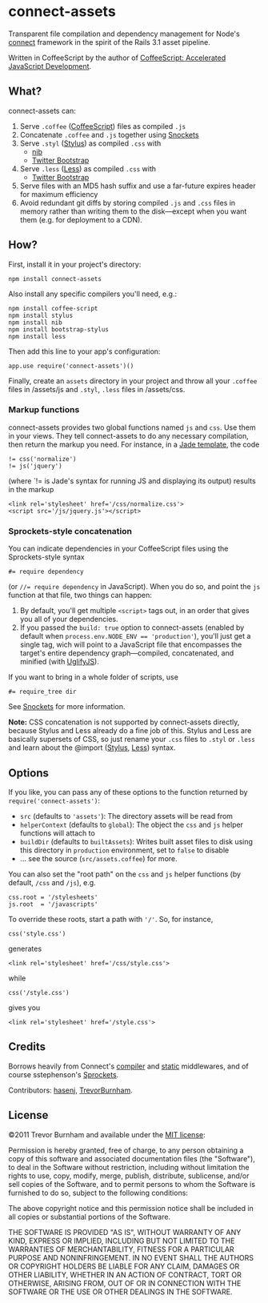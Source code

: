 # connect-assets

Transparent file compilation and dependency management for Node's [connect](https://github.com/senchalabs/connect) framework in the spirit of the Rails 3.1 asset pipeline.

Written in CoffeeScript by the author of [CoffeeScript: Accelerated JavaScript Development](http://pragprog.com/book/tbcoffee/coffeescript).

## What?

connect-assets can:

1. Serve `.coffee` ([CoffeeScript](http://coffeescript.org)) files as compiled `.js`
1. Concatenate `.coffee` and `.js` together using [Snockets](https://github.com/TrevorBurnham/snockets)
1. Serve `.styl` ([Stylus](http://learnboost.github.com/stylus/)) as compiled `.css` with
    -  [nib](https://github.com/visionmedia/nib) 
    -  [Twitter Bootstrap](https://github.com/shomeya/bootstrap-stylus)
1. Serve `.less` ([Less](http://lesscss.org/)) as compiled `.css` with
    - [Twitter Bootstrap](https://github.com/twitter/bootstrap) 
1. Serve files with an MD5 hash suffix and use a far-future expires header for maximum efficiency
1. Avoid redundant git diffs by storing compiled `.js` and `.css` files in memory rather than writing them to the disk—except when you want them (e.g. for deployment to a CDN).

## How?

First, install it in your project's directory:

    npm install connect-assets

Also install any specific compilers you'll need, e.g.:

    npm install coffee-script
    npm install stylus
    npm install nib
    npm install bootstrap-stylus
    npm install less

Then add this line to your app's configuration:

    app.use require('connect-assets')()

Finally, create an `assets` directory in your project and throw all your `.coffee` files in /assets/js and `.styl`, `.less` files in /assets/css.

### Markup functions

connect-assets provides two global functions named `js` and `css`. Use them in your views. They tell connect-assets to do any necessary compilation, then return the markup you need. For instance, in a [Jade template](http://jade-lang.com/), the code

    != css('normalize')
    != js('jquery')

(where `!= is Jade's syntax for running JS and displaying its output) results in the markup

    <link rel='stylesheet' href='/css/normalize.css'>
    <script src='/js/jquery.js'></script>

### Sprockets-style concatenation

You can indicate dependencies in your CoffeeScript files using the Sprockets-style syntax

    #= require dependency

(or `//= require dependency` in JavaScript). When you do so, and point the `js` function at that file, two things can happen:

1. By default, you'll get multiple `<script>` tags out, in an order that gives you all of your dependencies.
2. If you passed the `build: true` option to connect-assets (enabled by default when `process.env.NODE_ENV == 'production'`), you'll just get a single tag, wich will point to a JavaScript file that encompasses the target's entire dependency graph—compiled, concatenated, and minified (with [UglifyJS](https://github.com/mishoo/UglifyJS)).

If you want to bring in a whole folder of scripts, use

    #= require_tree dir

See [Snockets](http://github.com/TrevorBurnham/snockets) for more information.

**Note:** CSS concatenation is not supported by connect-assets directly, because Stylus and Less already do a fine job of this. Stylus and Less are basically supersets of CSS, so just rename your `.css` files to `.styl` or `.less` and learn about the @import ([Stylus](http://learnboost.github.com/stylus/docs/import.html), [Less](http://lesscss.org/#-importing)) syntax.

## Options

If you like, you can pass any of these options to the function returned by `require('connect-assets')`:

* `src` (defaults to `'assets'`): The directory assets will be read from
* `helperContext` (defaults to `global`): The object the `css` and `js` helper functions will attach to
* `buildDir` (defaults to `builtAssets`): Writes built asset files to disk using this directory in `production` environment, set to `false` to disable 
* ... see the source (`src/assets.coffee`) for more.

You can also set the "root path" on the `css` and `js` helper functions (by default, `/css` and `/js`), e.g.

    css.root = '/stylesheets'
    js.root  = '/javascripts'

To override these roots, start a path with `'/'`. So, for instance,

    css('style.css')

generates

    <link rel='stylesheet' href='/css/style.css'>

while

    css('/style.css')

gives you

    <link rel='stylesheet' href='/style.css'>

## Credits

Borrows heavily from Connect's [compiler](https://github.com/senchalabs/connect/blob/1.6.4/lib/middleware/compiler.js) and [static](https://github.com/senchalabs/connect/blob/1.6.4/lib/middleware/static.js) middlewares, and of course sstephenson's [Sprockets](https://github.com/sstephenson/sprockets).

Contributors: [hasenj](https://github.com/hasenj), [TrevorBurnham](https://github.com/TrevorBurnham/).

## License

©2011 Trevor Burnham and available under the [MIT license](http://www.opensource.org/licenses/mit-license.php):

Permission is hereby granted, free of charge, to any person obtaining a copy of this software and associated documentation files (the "Software"), to deal in the Software without restriction, including without limitation the rights to use, copy, modify, merge, publish, distribute, sublicense, and/or sell copies of the Software, and to permit persons to whom the Software is furnished to do so, subject to the following conditions:

The above copyright notice and this permission notice shall be included in all copies or substantial portions of the Software.

THE SOFTWARE IS PROVIDED "AS IS", WITHOUT WARRANTY OF ANY KIND, EXPRESS OR IMPLIED, INCLUDING BUT NOT LIMITED TO THE WARRANTIES OF MERCHANTABILITY, FITNESS FOR A PARTICULAR PURPOSE AND NONINFRINGEMENT. IN NO EVENT SHALL THE AUTHORS OR COPYRIGHT HOLDERS BE LIABLE FOR ANY CLAIM, DAMAGES OR OTHER LIABILITY, WHETHER IN AN ACTION OF CONTRACT, TORT OR OTHERWISE, ARISING FROM, OUT OF OR IN CONNECTION WITH THE SOFTWARE OR THE USE OR OTHER DEALINGS IN THE SOFTWARE.